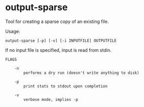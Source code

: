 # output-sparse

Tool for creating a sparse copy of an existing file.

Usage:
```
output-sparse [-p] [-v] [-i INPUTFILE] OUTPUTFILE
```

If no input file is specified, input is read from stdin.

```
FLAGS

	-n
		performs a dry run (doesn't write anything to disk)

	-p
		print stats to stdout upon completion

	-v
		verbose mode, implies -p
```
